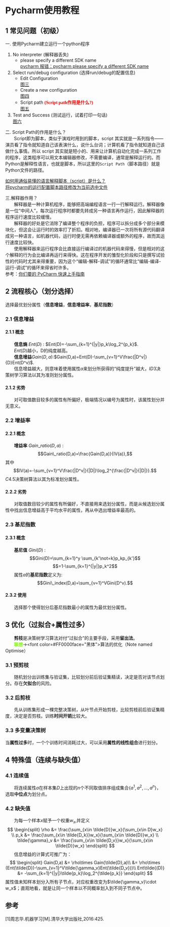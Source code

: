 # Pycharm使用教程
## 1 常见问题（初级）
一. 使用Pycharm建立运行一个python程序  

1. No interpreter (解释器丢失)
	* please specify a different SDK name  
	[pycharm 报错：pycharm please specify a different SDK name](https://blog.csdn.net/lancegentry/article/details/79381047)  
2. Select run/debug configuration (选择run/debug的配置信息)
	* Edit Configuration  
	[图三](3.png)
	* Create a new configuration  
	[图四](4.png)
	* Script path <font color=#FF0000 face="黑体">**(Script path作用是什么?)**</font>  
	[图五](5.png)
3. Test and Success (测试运行，试着打印一句话)  
	[图六](6.png)

二. Script Path的作用是什么？  
&nbsp;&nbsp;&nbsp;&nbsp;&nbsp;&nbsp;&nbsp;Script即为脚本，类似于演戏时用到的脚本，script 其实就是一系列指令——演员看了指令就知道自己该表演什么，说什么台词；计算机看了指令就知道自己该做什么事情。所以 script 其实就是短小的、用来让计算机自动化完成一系列工作的程序，这类程序可以用文本编辑器修改，不需要编译，通常是解释运行的。而Python是解释性语言，也就是脚本，所以这里的```Script Path```（脚本路径）就是Python文件的路径。

[如何用通俗易懂的语言解释脚本（script）是什么？](https://www.zhihu.com/question/19901542)  
[将pycharm的运行配置脚本路径修改为当前选中文件](https://www.zoulei.net/2015/03/18/change-pycharm-run-configurations-script-path-to-current-file/) 
 

三.解释器作用？  
&nbsp;&nbsp;&nbsp;&nbsp;&nbsp;&nbsp;&nbsp;解释器是一种计算机程序，能够把高端编程语言一行一行解释运行。解释器像是一位“中间人”，每次运行程序时都要先转成另一种语言再作运行，因此解释器的程序运行速度比较缓慢。  
&nbsp;&nbsp;&nbsp;&nbsp;&nbsp;&nbsp;&nbsp;解释器的好处是它消除了编译整个程序的负担，程序可以拆分成多个部分来模块化，但这会让运行时的效率打了折扣。相对地，编译器已一次将所有源代码翻译成另一种语言，如机器代码，运行时便无需再依赖编译器或额外的程序，故而其运行速度比较快。  
&nbsp;&nbsp;&nbsp;&nbsp;&nbsp;&nbsp;&nbsp;使用解释器来运行程序会比直接运行编译过的机器代码来得慢，但是相对的这个解释的行为会比编译再运行来得快。这在程序开发的雏型化阶段和只是撰写试验性的代码时尤其来得重要，因为这个“编辑-解释-调试”的循环通常比“编辑-编译-运行-调试”的循环来得省时许多。  
参考：[你们要的 PyCharm 快速上手指南](https://zhuanlan.zhihu.com/p/26066151)

## 2 流程核心（划分选择）
选择最优划分属性（**信息增益**，**信息增益率**，**基尼指数**）
### 2.1 信息增益
#### 2.1.1 概念
&nbsp;&nbsp;&nbsp;&nbsp;&nbsp;&nbsp;&nbsp;<b>信息熵</b> $Ent(D)$ : $Ent(D)=-\sum_{k=1}^{|y|}p_k\log_2^{p_k}$.
<br>&nbsp;&nbsp;&nbsp;&nbsp;&nbsp;&nbsp;&nbsp;$Ent(D)$越小，D的纯度越高。
<br>&nbsp;&nbsp;&nbsp;&nbsp;&nbsp;&nbsp;&nbsp;<b>信息增益</b>$Gain(D,a)$:$Gain(D,a)=Ent(D)-\sum_{v=1}^V\frac{|D^v|}{D}Ent(D^v)$.
<br>&nbsp;&nbsp;&nbsp;&nbsp;&nbsp;&nbsp;&nbsp;信息增益越大，则意味着使用属性$a$来划分所获得的“纯度提升”越大，$ID3$决策树学习算法以其为准则划分属性。
#### 2.1.2 劣势
&nbsp;&nbsp;&nbsp;&nbsp;&nbsp;&nbsp;&nbsp;对可取值数目较多的属性有所偏好，极端情况以编号为属性时，该属性划分并无意义。
### 2.2 增益率
#### 2.2.1 概念
&nbsp;&nbsp;&nbsp;&nbsp;&nbsp;&nbsp;&nbsp;<b>增益率</b> $Gain\_ratio(D,a)$ :$$Gain\_ratio(D,a)=\frac{Gain(D,a)}{IV(a)},$$
其中
$$IV(a)=-\sum_{v=1}^V\frac{|D^v|}{|D|}\log_2^{\frac{|D^v|}{|D|}}.$$
$C4.5$决策树算法以其为标准划分属性。
#### 2.2.2 劣势
&nbsp;&nbsp;&nbsp;&nbsp;&nbsp;&nbsp;&nbsp;对取值数目较少的属性有所偏好，不直接用来选划分属性，而是从候选划分属性中找出信息增益高于平均水平的属性，再从中选出增益率最高的。
### 2.3 基尼指数
#### 2.3.1 概念
&nbsp;&nbsp;&nbsp;&nbsp;&nbsp;&nbsp;&nbsp;<b>基尼值</b> $Gini(D)$ :
$$Gini(D)=\sum_{k=1}^y \sum_{k'\not=k}p_kp_{k'}$$
$$=1-\sum_{k=1}^{|y|}p_k^2$$
&nbsp;&nbsp;&nbsp;&nbsp;&nbsp;&nbsp;&nbsp;属性$a$的**基尼指数**定义为:
$$Gini\_index(D,a)=\sum_{v=1}^VGini(D^v).$$
#### 2.3.2 使用
&nbsp;&nbsp;&nbsp;&nbsp;&nbsp;&nbsp;&nbsp;选择那个使得划分后基尼指数最小的属性为最优划分属性。
## 3 优化（过拟合+属性过多）
&nbsp;&nbsp;&nbsp;&nbsp;&nbsp;&nbsp;&nbsp;<b>剪枝</b>是决策树学习算法对付“过拟合”的主要手段，采用**留出法**。
<br>&nbsp;&nbsp;&nbsp;&nbsp;&nbsp;&nbsp;&nbsp;<font color=#7CFC00 face="黑体">**联想**</font>$\longrightarrow$<font color=#FF0000face="黑体">算法的优化</font>（Note named Optimise）
### 3.1 预剪枝
&nbsp;&nbsp;&nbsp;&nbsp;&nbsp;&nbsp;&nbsp;随机划分出训练集与验证集，比较划分前后验证集精读，决定是否对该节点划分。存在**欠拟合**的风险。
### 3.2 后剪枝
&nbsp;&nbsp;&nbsp;&nbsp;&nbsp;&nbsp;&nbsp;先从训练集形成一棵完整决策树，从叶节点开始剪枝，比较剪枝前后验证集精度，决定是否剪枝。训练**时间开销**比较大。
### 3.3 多变量决策树
当**属性过多**时，一个个训练时间消耗过大，可以采用**属性的线性组合**进行划分。
## 4 特殊值（连续与缺失值）
### 4.1 连续值
&nbsp;&nbsp;&nbsp;&nbsp;&nbsp;&nbsp;&nbsp;将连续属性$a$在样本集$D$上出现的$n$个不同取值排序组成集合$\{a^1,a^2,\dots,a^n\}$，选取**中位点**为划分点。
### 4.2 缺失值
&nbsp;&nbsp;&nbsp;&nbsp;&nbsp;&nbsp;&nbsp;为每一个样本$x$赋予一个权重$w_x$,并定义
$$
\begin{split}
\rho &= \frac{\sum_{x\in \tilde{D}}w_x}{\sum_{x\in D}w_x} \\
p_k &= \frac{\sum_{x\in \tilde{D_k}}w_x}{\sum_{x\in \tilde{D}}w_x} \\
\tilde{\gamma}_v &= \frac{\sum_{x\in \tilde{D_v}}w_x}{\sum_{x\in \tilde{D}}w_x}
\end{split}
$$
&nbsp;&nbsp;&nbsp;&nbsp;&nbsp;&nbsp;&nbsp;信息增益的计算式可推广为：
$$
\begin{split}
Gain(D,a) &= \rho\times Gain(\tilde{D},a)\\
		   &= \rho\times (Ent(\tilde{D})-\sum_{v=1}^V\tilde{\gamma_v}Ent(\tilde{D_v}))\\
Ent\tilde{(D)} &= -\sum_{k=1}^{|y|}\tilde{p_k}\log_2^{\tilde{p_k}}
\end{split}
$$
属性值未知样本划分入所有子节点，对应权重改变为$\tilde{\gamma_v}\cdot w_x$；直观地看，就是让同一个样本以不同概率划入到不同子节点中。
## 参考
[1]周志华.机器学习[M].清华大学出版社,2016:425.
